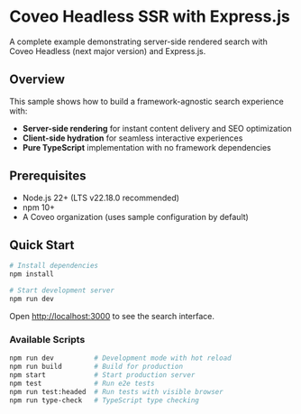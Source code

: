 # Coveo Headless SSR with Express.js

A complete example demonstrating server-side rendered search with Coveo Headless (next major version) and Express.js.

## Overview

This sample shows how to build a framework-agnostic search experience with:

- **Server-side rendering** for instant content delivery and SEO optimization
- **Client-side hydration** for seamless interactive experiences
- **Pure TypeScript** implementation with no framework dependencies

## Prerequisites

- Node.js 22+ (LTS v22.18.0 recommended)
- npm 10+
- A Coveo organization (uses sample configuration by default)

## Quick Start

```bash
# Install dependencies
npm install

# Start development server
npm run dev
```

Open [http://localhost:3000](http://localhost:3000) to see the search interface.

### Available Scripts

```bash
npm run dev          # Development mode with hot reload
npm run build        # Build for production
npm start            # Start production server
npm test             # Run e2e tests
npm run test:headed  # Run tests with visible browser
npm run type-check   # TypeScript type checking
```
